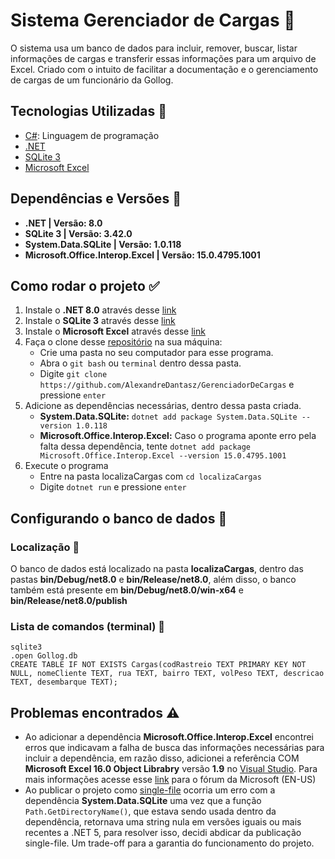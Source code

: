 # Sistema Gerenciador de Cargas :file_folder:
<p>O sistema usa um banco de dados para incluir, remover, buscar, listar informações de cargas e transferir essas informações para um arquivo de Excel. Criado com o intuito de facilitar a documentação e o gerenciamento de cargas de um funcionário da Gollog.</p>

## Tecnologias Utilizadas :pushpin:
- [C#](https://learn.microsoft.com/en-us/dotnet/csharp/): Linguagem de programação<br>
- [.NET](https://dotnet.microsoft.com/en-us/download/dotnet)<br>
- [SQLite 3](https://www.sqlite.org/download.html)<br>
- [Microsoft Excel](https://www.microsoft.com/pt-br/microsoft-365/microsoft-office)

## Dependências e Versões :calendar:
- **.NET | Versão: 8.0**
- **SQLite 3 | Versão: 3.42.0**
- **System.Data.SQLite | Versão: 1.0.118**
- **Microsoft.Office.Interop.Excel | Versão: 15.0.4795.1001**

## Como rodar o projeto :white_check_mark:
1. Instale o **.NET 8.0** através desse [link](https://dotnet.microsoft.com/en-us/download/dotnet/8.0)
2. Instale o **SQLite 3** através desse [link](https://www.sqlite.org/download.html)
3. Instale o **Microsoft Excel** através desse [link](https://www.microsoft.com/pt-br/microsoft-365/microsoft-office)
4. Faça o clone desse [repositório](https://github.com/AlexandreDantasz/Gollog) na sua máquina:
    - Crie uma pasta no seu computador para esse programa.
    - Abra o `git bash` ou `terminal` dentro dessa pasta.
    - Digite `git clone https://github.com/AlexandreDantasz/GerenciadorDeCargas` e pressione `enter`
5. Adicione as dependências necessárias, dentro dessa pasta criada.
    - **System.Data.SQLite:** `dotnet add package System.Data.SQLite --version 1.0.118`
    - **Microsoft.Office.Interop.Excel:** Caso o programa aponte erro pela falta dessa dependência, tente `dotnet add package Microsoft.Office.Interop.Excel --version 15.0.4795.1001`
6. Execute o programa
    - Entre na pasta localizaCargas com `cd localizaCargas`
    - Digite `dotnet run` e pressione `enter`

## Configurando o banco de dados :hammer:

### Localização :round_pushpin:
O banco de dados está localizado na pasta **localizaCargas**, dentro das pastas **bin/Debug/net8.0** e **bin/Release/net8.0**, além disso, o banco também está presente em **bin/Debug/net8.0/win-x64** e **bin/Release/net8.0/publish**

### Lista de comandos (terminal) :page_with_curl:
```
sqlite3
.open Gollog.db
CREATE TABLE IF NOT EXISTS Cargas(codRastreio TEXT PRIMARY KEY NOT NULL, nomeCliente TEXT, rua TEXT, bairro TEXT, volPeso TEXT, descricao TEXT, desembarque TEXT);
```

## Problemas encontrados :warning:
- Ao adicionar a dependência **Microsoft.Office.Interop.Excel** encontrei erros que indicavam a falha de busca das informações necessárias para incluir a dependência, em razão disso, adicionei a referência COM **Microsoft Excel 16.0 Object Librabry** versão **1.9** no [Visual Studio](https://visualstudio.microsoft.com). Para mais informações acesse esse [link](https://learn.microsoft.com/en-us/answers/questions/1496033/microsoft-office-interop-excel-reference-cannot-be) para o fórum da Microsoft (EN-US)
- Ao publicar o projeto como [single-file](https://learn.microsoft.com/en-us/dotnet/core/deploying/single-file/overview?tabs=cli) ocorria um erro com a dependência **System.Data.SQLite** uma vez que a função `Path.GetDirectoryName()`, que estava sendo usada dentro da dependência, retornava uma string nula em versões iguais ou mais recentes a .NET 5, para resolver isso, decidi abdicar da publicação single-file. Um trade-off para a garantia do funcionamento do projeto.